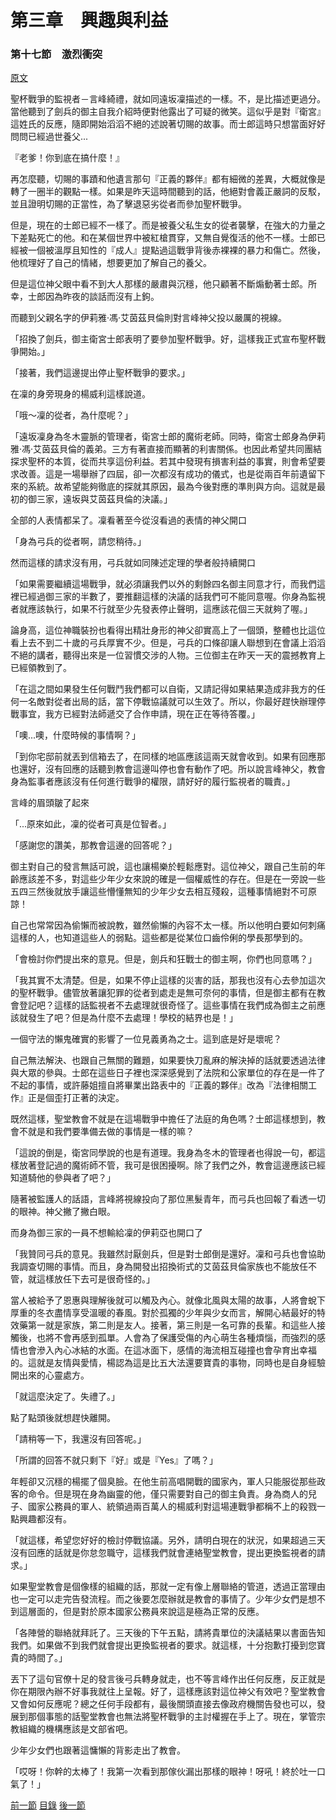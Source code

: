 第三章　興趣與利益
====

### 第十七節　激烈衝突

[原文](https://syosetu.org/novel/42788/20.html)

聖杯戰爭的監視者－言峰綺禮，就如同遠坂凜描述的一樣。不，是比描述更過分。當他聽到了劍兵的御主自我介紹時便對他露出了可疑的微笑。這似乎是對『衛宮』這姓氏的反應，隨即開始滔滔不絕的述說著切賜的故事。而士郎這時只想當面好好問問已經過世養父...

『老爹！你到底在搞什麼！』

再怎麼聽，切賜的事蹟和他遺言那句『正義的夥伴』都有細微的差異，大概就像是轉了一圈半的觀點一樣。如果是昨天這時間聽到的話，他絕對會義正嚴詞的反駁，並且證明切賜的正當性，為了擊退惡劣從者而參加聖杯戰爭。

但是，現在的士郎已經不一樣了。而是被養父私生女的從者襲擊，在強大的力量之下差點死亡的他。和在某個世界中被紅槍貫穿，又無自覺復活的他不一樣。士郎已經被一個被溫厚且知性的『成人』提點過這戰爭背後赤裸裸的暴力和傷亡。然後，他梳理好了自己的情緒，想要更加了解自己的養父。

但是這位神父眼中看不到大人那樣的嚴肅與沉穩，他只顧著不斷煽動著士郎。所幸，士郎因為昨夜的談話而沒有上鉤。

而聽到父親名字的伊莉雅‧馮‧艾茵茲貝倫則對言峰神父投以嚴厲的視線。

「招換了劍兵，御主衛宮士郎表明了要參加聖杯戰爭。好，這樣我正式宣布聖杯戰爭開始。」

「接著，我們這邊提出停止聖杯戰爭的要求。」

在凜的身旁現身的楊威利這樣說道。

「哦～凜的從者，為什麼呢？」

「遠坂凜身為冬木靈脈的管理者，衛宮士郎的魔術老師。同時，衛宮士郎身為伊莉雅‧馮‧艾茵茲貝倫的義弟。三方有著直接而顯著的利害關係。也因此希望共同團結探求聖杯的本質，從而共享這份利益。若其中發現有損害利益的事實，則會希望要求改善。這是一場舉辦了四屆，卻一次都沒有成功的儀式，也是從兩百年前遺留下來的系統。故希望能夠徹底的探就其原因，最為今後對應的準則與方向。這就是最初的御三家，遠坂與艾茵茲貝倫的決議。」

全部的人表情都呆了。凜看著至今從沒看過的表情的神父開口

「身為弓兵的從者啊，請您稍待。」

然而這樣的請求沒有用，弓兵就如同陳述定理的學者般持續開口

「如果需要繼續這場戰爭，就必須讓我們以外的剩餘四名御主同意才行，而我們這裡已經過御三家的半數了，要推翻這樣的決議的話我們可不能同意喔。你身為監視者就應該執行，如果不行就至少先發表停止聲明，這應該花個三天就夠了喔。」

論身高，這位神職裝扮也看得出精壯身形的神父卻實高上了一個頭，整體也比這位看上去不到二十歲的弓兵厚實不少。但是，弓兵的口條卻讓人聯想到在會議上滔滔不絕的講者，聽得出來是一位習慣交涉的人物。三位御主在昨天一天的震撼教育上已經領教到了。

「在這之間如果發生任何戰鬥我們都可以自衛，又請記得如果結果造成非我方的任何一名敵對從者出局的話，當下停戰協議就可以生效了。所以，你最好趕快辦理停戰事宜，我方已經對法師遞交了合作申請，現在正在等待答覆。」

「噢...噢，什麼時候的事情啊？」

「到你宅邸前就丟到信箱去了，在同樣的地區應該這兩天就會收到。如果有回應那也還好，沒有回應的話聽到教會這邊叫停也會有動作了吧。所以說言峰神父，教會身為監事者應該沒有任何進行戰爭的權限，請好好的履行監視者的職責。」

言峰的眉頭皺了起來

「...原來如此，凜的從者可真是位智者。」

「感謝您的讚美，那教會這邊的回答呢？」

御主對自己的發言無話可說，這也讓楊樂於輕鬆應對。這位神父，跟自己生前的年齡應該差不多，對這些少年少女來說的確是一個權威性的存在。但是在一旁說一些五四三然後就放手讓這些懵懂無知的少年少女去相互殘殺，這種事情絕對不可原諒！

自己也常常因為偷懶而被說教，雖然偷懶的內容不太一樣。所以他明白要如何刺痛這樣的人，也知道這些人的弱點。這些都是從某位口齒伶俐的學長那學到的。

「會檢討你們提出來的意見。但是，劍兵和狂戰士的御主啊，你們也同意嗎？」

「我其實不太清楚。但是，如果不停止這樣的災害的話，那我也沒有心去參加這次的聖杯戰爭。儘管放著讓犯罪的從者到處走是無可奈何的事情，但是御主都有在教會登記吧？這樣的話監視者不去處理就很奇怪了。這些事情在我們成為御主之前應該就發生了吧？但是為什麼不去處理！學校的結界也是！」

一個守法的懶鬼確實的影響了一位見義勇為之士。這到底是好是壞呢？

自己無法解決、也跟自己無關的難題，如果要快刀亂麻的解決掉的話就要透過法律與大眾的參與。士郎在這些日子裡也深深感覺到了法院和公家單位的存在是一件了不起的事情，或許藤姐擅自將畢業出路表中的『正義的夥伴』改為『法律相關工作』正是個歪打正著的決定。

既然這樣，聖堂教會不就是在這場戰爭中擔任了法庭的角色嗎？士郎這樣想到，教會不就是和我們要準備去做的事情是一樣的嘛？

「這說的倒是，衛宮同學說的也是有道理。我身為冬木的管理者也得說一句，都這樣放著登記過的魔術師不管，我可是很困擾啊。除了我們之外，教會這邊應該已經知道騎他的參與者了吧？」

隨著被監護人的話語，言峰將視線投向了那位黑髮青年，而弓兵也回報了看透一切的眼神。神父撇了撇白眼。

而身為御三家的一員不想輸給凜的伊莉亞也開口了

「我贊同弓兵的意見。我雖然討厭劍兵，但是對士郎倒是還好。凜和弓兵也會協助我調查切賜的事情。而且，身為開發出招換術式的艾茵茲貝倫家族也不能放任不管，就這樣放任下去可是很奇怪的。」

當人被給予了恩惠與理解後就可以觸及內心。就像北風與太陽的故事，人將會蛻下厚重的冬衣盡情享受溫暖的春風。對於孤獨的少年與少女而言，解開心結最好的特效藥第一就是家族，第二則是友人。接著，第三則是一名可靠的長輩。和這些人接觸後，也將不會再感到孤單。人會為了保護受傷的內心萌生各種煩惱，而強烈的感情也會滲入內心冰結的水面。在這冰面下，感情的海流相互碰撞也會孕育出幸福的。這就是友情與愛情，楊認為這是比五大法還要寶貴的事物，同時也是自身經驗開出來的心靈處方。

「就這麼決定了。失禮了。」

點了點頭後就想趕快離開。

「請稍等一下，我還沒有回答呢。」

「所謂的回答不就只剩下『好』或是『Yes』了嗎？」

年輕卻又沉穩的楊擺了個臭臉。在他生前高唱開戰的國家內，軍人只能服從那些政客的命令。但是現在身為幽靈的他，僅只需要對自己的御主負責。身為商人的兒子、國家公務員的軍人、統領過兩百萬人的楊威利對這場連戰爭都稱不上的殺戮一點興趣都沒有。

「就這樣，希望您好好的檢討停戰協議。另外，請明白現在的狀況，如果超過三天沒有回應的話就是你怠忽職守，這樣我們就會連絡聖堂教會，提出更換監視者的請求。」

如果聖堂教會是個像樣的組織的話，那就一定有像上層聯絡的管道，透過正當理由也一定可以走完告發流程。而之後要怎麼辦就是教會的事情了。少年少女們是想不到這層面的，但是對於原本國家公務員來說這是極為正常的反應。

「各陣營的聯絡就拜託了。三天後的下午五點，請將貴單位的決議結果以書面告知我們。如果做不到我們就會提出更換監視者的要求。就這樣，十分抱歉打擾到您寶貴的時間了。」

丟下了這句官僚十足的發言後弓兵轉身就走，也不等言峰作出任何反應，反正就是你在期限內辦不好事我就往上呈報。好了，這樣應該對這位神父有效吧？聖堂教會又會如何反應呢？總之任何手段都有，最後關頭直接去像政府機關告發也可以，發展到那個事態的話聖堂教會也無法將聖杯戰爭的主討權握在手上了。現在，掌管宗教組織的機構應該是文部省吧。

少年少女們也跟著這慵懶的背影走出了教會。

「哎呀！你幹的太棒了！我第一次看到那傢伙漏出那樣的眼神！呀吼！終於吐一口氣了！」


[前一節](./0316.md)
[目錄](../README.md)
[後一節](./0318.md)
